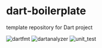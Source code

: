 # dart-boilerplate
template repository for Dart project

![dartfmt](https://github.com/sensuikan1973/dart-boilerplate/workflows/dartfmt/badge.svg)
![dartanalyzer](https://github.com/sensuikan1973/dart-boilerplate/workflows/dartanalyzer/badge.svg)
![unit_test](https://github.com/sensuikan1973/dart-boilerplate/workflows/unit_test/badge.svg)
